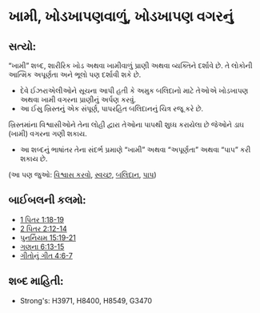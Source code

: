 # ખામી, ખોડખાપણવાળું, ખોડખાપણ વગરનું 

## સત્યો: 

“ખામી” શબ્દ, શારીરિક ખોડ અથવા ખામીવાળું પ્રાણી અથવા વ્યક્તિને દર્શાવે છે.
તે લોકોની આત્મિક અપૂર્ણતા અને ભૂલો પણ દર્શાવી શકે છે.

* દેવે ઈઝરાએલીઓને સૂચના આપી હતી કે અમુક બલિદાનો માટે તેઓએ ખોડખાપણ અથવા ખામી વગરના પ્રાણીનું અર્પણ કરવું.
* આ ઈસુ ખ્રિસ્તનું એક સંપૂર્ણ, પાપરહિત બલિદાનનું ચિત્ર રજૂ કરે છે.

ખ્રિસ્તમાંના વિશ્વાસીઓને તેના લોહી દ્વારા તેઓના પાપથી શુધ્ધ કરાયેલા છે જેઓને ડાઘ (ખામી) વગરના ગણી શકાય.

* આ શબ્દનું ભાષાંતર તેના સંદર્ભ પ્રમાણે “ખામી” અથવા “અપૂર્ણતા” અથવા “પાપ” કરી શકાય છે.

(આ પણ જુઓ: [વિશ્વાસ કરવો](../kt/believe.md), [સ્વચ્છ](../kt/clean.md), [બલિદાન](../other/sacrifice.md), [પાપ](../kt/sin.md))

## બાઈબલની કલમો: 

* [1 પિતર  1:18-19](rc://gu/tn/help/1pe/01/18)
* [2 પિતર 2:12-14](rc://gu/tn/help/2pe/02/12)
* [પુનર્નિયમ 15:19-21](rc://gu/tn/help/deu/15/19)
* [ગણના 6:13-15](rc://gu/tn/help/num/06/13)
* [ગીતોનું ગીત 4:6-7](rc://gu/tn/help/sng/04/06)

## શબ્દ માહિતી: 

* Strong's: H3971, H8400, H8549, G3470
